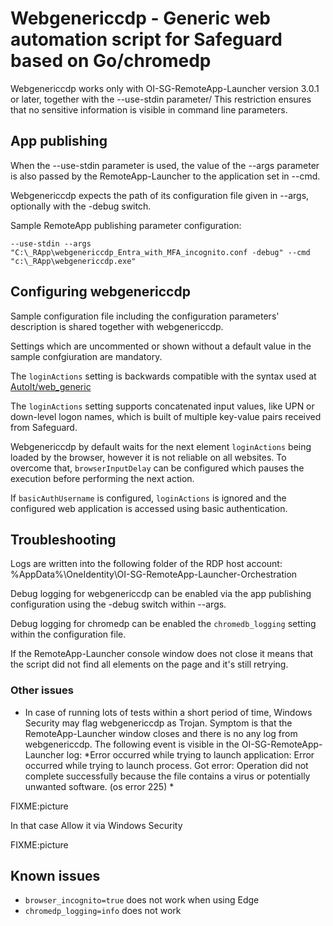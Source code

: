 # Webgenericcdp - Generic web automation script for Safeguard based on Go/chromedp

Webgenericcdp works only with OI-SG-RemoteApp-Launcher version 3.0.1 or later, together with the --use-stdin parameter/ This restriction ensures that no sensitive information is visible in command line parameters.

## App publishing

When the --use-stdin parameter is used, the value of the --args parameter is also passed by the RemoteApp-Launcher to the application set in --cmd.

Webgenericcdp expects the path of its configuration file given in --args, optionally with the -debug switch.

Sample RemoteApp publishing parameter configuration:

```--use-stdin --args "C:\_RApp\webgenericcdp_Entra_with_MFA_incognito.conf -debug" --cmd "c:\_RApp\webgenericcdp.exe"```

## Configuring webgenericcdp

Sample configuration file including the configuration parameters' description is shared together with webgenericcdp.

Settings which are uncommented or shown without a default value in the sample confgiuration are mandatory.

The ```loginActions``` setting is backwards compatible with the syntax used at [AutoIt/web_generic](https://github.com/OneIdentity/SafeguardAutomation/tree/master/RDP%20Applications/AutoIt/web_generic)

The ```loginActions``` setting supports concatenated input values, like UPN or down-level logon names, which is built of multiple key-value pairs received from Safeguard.

Webgenericcdp by default waits for the next element ```loginActions``` being loaded by the browser, however it is not reliable on all websites. To overcome that, ```browserInputDelay``` can be configured which pauses the execution before performing the next action.

If ```basicAuthUsername``` is configured, ```loginActions``` is ignored and the configured web application is accessed using basic authentication.

## Troubleshooting

Logs are written into the following folder of the RDP host account: %AppData%\OneIdentity\OI-SG-RemoteApp-Launcher-Orchestration

Debug logging for webgenericcdp can be enabled via the app publishing configuration using the -debug switch within --args.

Debug logging for chromedp can be enabled the ```chromedb_logging``` setting within the configuration file.

If the RemoteApp-Launcher console window does not close it means that the script did not find all elements on the page and it's still retrying.

### Other issues

* In case of running lots of tests within a short period of time, Windows Security may flag webgenericcdp as Trojan. Symptom is that the RemoteApp-Launcher window closes and there is no any log from webgenericcdp. The following event is visible in the OI-SG-RemoteApp-Launcher log: *Error occurred while trying to launch application: Error occurred while trying to launch process. Got error: Operation did not complete successfully because the file contains a virus or potentially unwanted software. (os error 225) *

FIXME:picture

In that case Allow it via Windows Security

FIXME:picture


## Known issues

* ```browser_incognito=true``` does not work when using Edge
* ```chromedp_logging=info``` does not work




